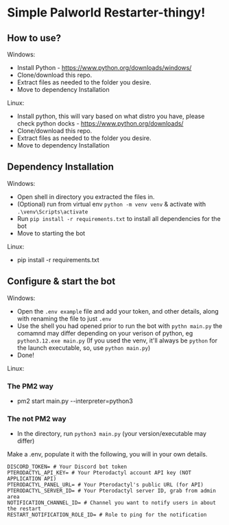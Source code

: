 # Simple Palworld Restarter-thingy!

## How to use?

Windows:

- Install Python - https://www.python.org/downloads/windows/
- Clone/download this repo.
- Extract files as needed to the folder you desire.
- Move to dependency Installation

Linux:

- Install python, this will vary based on what distro you have, please check python docks - https://www.python.org/downloads/
- Clone/download this repo.
- Extract files as needed to the folder you desire.
- Move to dependency Installation

## Dependency Installation

Windows:

- Open shell in directory you extracted the files in.
- (Optional) run from virtual env `python -m venv venv` & activate with `.\venv\Scripts\activate`
- Run `pip install -r requirements.txt` to install all dependencies for the bot
- Move to starting the bot

Linux:

- pip install -r requirements.txt

## Configure & start the bot

Windows:

- Open the `.env example` file and add your token, and other details, along with renaming the file to just `.env`
- Use the shell you had opened prior to run the bot with `pythn main.py` the comamnd may differ depending on your verison of python, eg `python3.12.exe main.py`
(If you used the venv, it'll always be `python` for the launch executable, so, use `python main.py`)
- Done!

Linux:

### The PM2 way

- pm2 start main.py --interpreter=python3

### The not PM2 way

- In the directory, run `python3 main.py` (your version/executable may differ)

Make a .env, populate it with the following, you will in your own details.

```
DISCORD_TOKEN= # Your Discord bot token
PTERODACTYL_API_KEY= # Your Pterodactyl account API key (NOT APPLICATION API)
PTERODACTYL_PANEL_URL= # Your Pterodactyl's public URL (for API)
PTERODACTYL_SERVER_ID= # Your Pterodactyl server ID, grab from admin area
NOTIFICATION_CHANNEL_ID= # Channel you want to notify users in about the restart
RESTART_NOTIFICATION_ROLE_ID= # Role to ping for the notification
```
